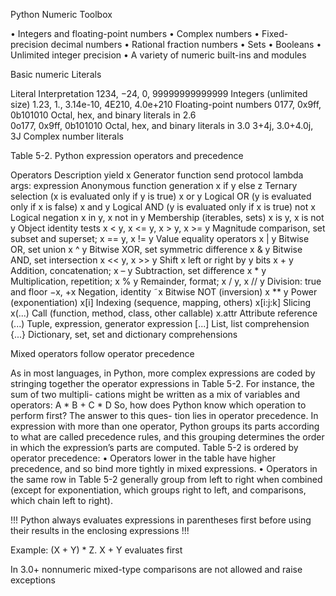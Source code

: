 Python Numeric Toolbox

• Integers and floating-point numbers
• Complex numbers
• Fixed-precision decimal numbers
• Rational fraction numbers
• Sets
• Booleans
• Unlimited integer precision
• A variety of numeric built-ins and modules


Basic numeric Literals

Literal                                 Interpretation
1234, −24, 0, 99999999999999            Integers (unlimited size)
1.23, 1., 3.14e-10, 4E210, 4.0e+210     Floating-point numbers
0177, 0x9ff, 0b101010                   Octal, hex, and binary literals in 2.6    
0o177, 0x9ff, 0b101010                  Octal, hex, and binary literals in 3.0
3+4j, 3.0+4.0j, 3J                      Complex number literals

Table 5-2. Python expression operators and precedence

Operators                                                                       Description
yield x                                                                         Generator function send protocol
lambda args: expression                                                         Anonymous function generation
x if y else z                                                                   Ternary selection (x is evaluated only if y is true)
x or y                                                                          Logical OR (y is evaluated only if x is false)
x and y                                                                         Logical AND (y is evaluated only if x is true)
not x                                                                           Logical negation
x in y, x not in y                                                              Membership (iterables, sets)
x is y, x is not y                                                              Object identity tests
x < y, x <= y, x > y, x >= y                                                    Magnitude comparison, set subset and superset;
x == y, x != y                                                                  Value equality operators
x | y                                                                           Bitwise OR, set union
x ^ y                                                                           Bitwise XOR, set symmetric difference
x & y                                                                           Bitwise AND, set intersection
x << y, x >> y                                                                  Shift x left or right by y bits
x + y                                                                           Addition, concatenation;
x – y                                                                           Subtraction, set difference
x * y                                                                           Multiplication, repetition;
x % y                                                                           Remainder, format;
x / y, x // y                                                                   Division: true and floor
−x, +x                                                                          Negation, identity
˜x                                                                              Bitwise NOT (inversion)
x ** y                                                                          Power (exponentiation)
x[i]                                                                            Indexing (sequence, mapping, others)
x[i:j:k]                                                                        Slicing
x(...)                                                                          Call (function, method, class, other callable)
x.attr                                                                          Attribute reference
(...)                                                                           Tuple, expression, generator expression
[...]                                                                           List, list comprehension
{...}                                                                           Dictionary, set, set and dictionary comprehensions

Mixed operators follow operator precedence

As in most languages, in Python, more complex expressions are coded by stringing
together the operator expressions in Table 5-2. For instance, the sum of two multipli-
cations might be written as a mix of variables and operators:
A * B + C * D
So, how does Python know which operation to perform first? The answer to this ques-
tion lies in operator precedence. In expression with more than one
operator, Python groups its parts according to what are called precedence rules, and
this grouping determines the order in which the expression’s parts are computed.
Table 5-2 is ordered by operator precedence:
• Operators lower in the table have higher precedence, and so bind more tightly in
mixed expressions.
• Operators in the same row in Table 5-2 generally group from left to right when
combined (except for exponentiation, which groups right to left, and comparisons,
which chain left to right).

!!! Python always evaluates expressions in parentheses first
before using their results in the enclosing expressions !!!

Example: (X + Y) * Z. X + Y evaluates first

In 3.0+ nonnumeric mixed-type comparisons are not allowed and raise exceptions

